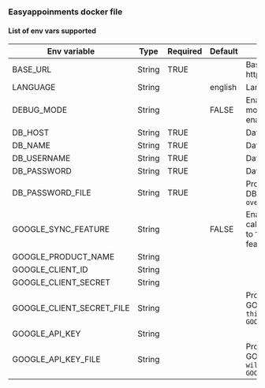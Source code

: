 ### Easyappoinments docker file

#### List of env vars supported


|Env variable|Type|Required|Default|Description|
|---|---|---|---|---|
|BASE_URL|String|TRUE||Base url of the app e.g: https://localhost:8000|
|LANGUAGE|String| |english| Language of the app|
|DEBUG_MODE|String| |FALSE|Enable/Disable debug mode, set to `TRUE` to enable debug mode|
|DB_HOST|String|TRUE| |Database host|
|DB_NAME|String|TRUE| |Database name|
|DB_USERNAME|String|TRUE| |Database username|
|DB_PASSWORD|String|TRUE| |Database password|
|DB_PASSWORD_FILE|String|TRUE| |Provide file to set DB_PASSWORD, `this will override DB_PASSWORD` |
|GOOGLE_SYNC_FEATURE|String| |FALSE|Enable/Disable google calendar sync feature, set to `TRUE` to enable the feature|
|GOOGLE_PRODUCT_NAME|String||||
|GOOGLE_CLIENT_ID|String||||
|GOOGLE_CLIENT_SECRET|String||||
|GOOGLE_CLIENT_SECRET_FILE|String| | |Provide file to set GOOGLE_CLIENT_SECRET, `this will override GOOGLE_CLIENT_SECRET`|
|GOOGLE_API_KEY|String||||
|GOOGLE_API_KEY_FILE|String| | |Provide file to set GOOGLE_API_KEY, `this will override GOOGLE_API_KEY`|
